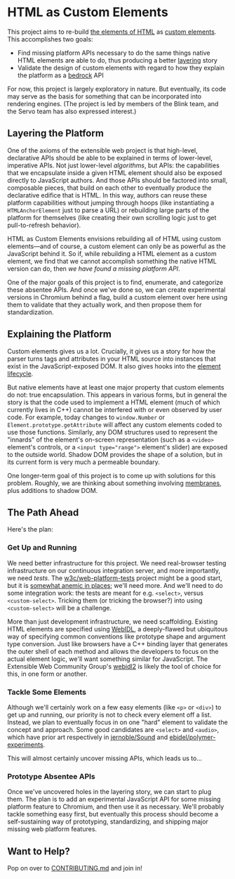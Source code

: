# HTML as Custom Elements

This project aims to re-build [the elements of HTML](http://www.whatwg.org/specs/web-apps/current-work/multipage/indices.html#elements-3) as [custom elements](http://w3c.github.io/webcomponents/spec/custom/). This accomplishes two goals:

- Find missing platform APIs necessary to do the same things native HTML elements are able to do, thus producing a better [layering](http://infrequently.org/2012/11/layers-of-confusion/) story
- Validate the design of custom elements with regard to how they explain the platform as a [bedrock](http://infrequently.org/2012/04/bedrock/) API

For now, this project is largely exploratory in nature. But eventually, its code may serve as the basis for something that can be incorporated into rendering engines. (The project is led by members of the Blink team, and the Servo team has also expressed interest.)

## Layering the Platform

One of the axioms of the extensible web project is that high-level, declarative APIs should be able to be explained in terms of lower-level, imperative APIs. Not just lower-level _algorithms_, but APIs: the capabilities that we encapsulate inside a given HTML element should also be exposed directly to JavaScript authors. And those APIs should be factored into small, composable pieces, that build on each other to eventually produce the declarative edifice that is HTML. In this way, authors can reuse these platform capabilities without jumping through hoops (like instantiating a `HTMLAnchorElement` just to parse a URL) or rebuilding large parts of the platform for themselves (like creating their own scrolling logic just to get pull-to-refresh behavior).

HTML as Custom Elements envisions rebuilding all of HTML using custom elements—and of course, a custom element can only be as powerful as the JavaScript behind it. So if, while rebuilding a HTML element as a custom element, we find that we cannot accomplish something the native HTML version can do, then _we have found a missing platform API_.

One of the major goals of this project is to find, enumerate, and categorize these absentee APIs. And once we've done so, we can create experimental versions in Chromium behind a flag, build a custom element over here using them to validate that they actually work, and then propose them for standardization.

## Explaining the Platform

Custom elements gives us a lot. Crucially, it gives us a story for how the parser turns tags and attributes in your HTML source into instances that exist in the JavaScript-exposed DOM. It also gives hooks into the [element lifecycle](http://w3c.github.io/webcomponents/spec/custom/#custom-element-lifecycle).

But native elements have at least one major property that custom elements do not: true encapsulation. This appears in various forms, but in general the story is that the code used to implement a HTML element (much of which currently lives in C++) cannot be interfered with or even observed by user code. For example, today changes to `window.Number` or `Element.prototype.getAttribute` will affect any custom elements coded to use those functions. Similarly, any DOM structures used to represent the "innards" of the element's on-screen representation (such as a `<video>` element's controls, or a `<input type="range">` element's slider) are exposed to the outside world. Shadow DOM provides the shape of a solution, but in its current form is very much a permeable boundary.

One longer-term goal of this project is to come up with solutions for this problem. Roughly, we are thinking about something involving [membranes](http://soft.vub.ac.be/~tvcutsem/invokedynamic/js-membranes), plus additions to shadow DOM.

## The Path Ahead

Here's the plan:

### Get Up and Running

We need better infrastructure for this project. We need real-browser testing infrastructure on our continuous integration server, and more importantly, we need _tests_. The [w3c/web-platform-tests](https://github.com/w3c/web-platform-tests) project might be a good start, but it is [somewhat anemic in places](https://github.com/w3c/web-platform-tests/tree/13bff083fba249ed260966bca65319b1b35d3f34/html/semantics/forms/the-select-element); we'll need more. And we'll need to do some integration work: the tests are meant for e.g. `<select>`, versus `<custom-select>`. Tricking them (or tricking the browser?) into using `<custom-select>` will be a challenge.

More than just development infrastructure, we need scaffolding. Existing HTML elements are specified using [WebIDL](http://heycam.github.io/webidl/), a deeply-flawed but ubiquitous way of specifying common conventions like prototype shape and argument type conversion. Just like browsers have a C++ binding layer that generates the outer shell of each method and allows the developers to focus on the actual element logic, we'll want something similar for JavaScript. The Extensible Web Community Group's [webidl2](https://www.npmjs.org/package/webidl2) is likely the tool of choice for this, in one form or another.

### Tackle Some Elements

Although we'll certainly work on a few easy elements (like `<p>` or `<div>`) to get up and running, our priority is not to check every element off a list. Instead, we plan to eventually focus in on one "hard" element to validate the concept and approach. Some good candidates are `<select>` and `<audio>`, which have prior art respectively in [jernoble/Sound](https://github.com/jernoble/Sound) and [ebidel/polymer-experiments](http://ebidel.github.io/polymer-experiments/select-element/).

This will almost certainly uncover missing APIs, which leads us to…

### Prototype Absentee APIs

Once we've uncovered holes in the layering story, we can start to plug them. The plan is to add an experimental JavaScript API for some missing platform feature to Chromium, and then use it as necessary. We'll probably tackle something easy first, but eventually this process should become a self-sustaining way of prototyping, standardizing, and shipping major missing web platform features.

## Want to Help?

Pop on over to [CONTRIBUTING.md](https://github.com/dglazkov/html-as-custom-elements/blob/master/CONTRIBUTING.md) and join in!
